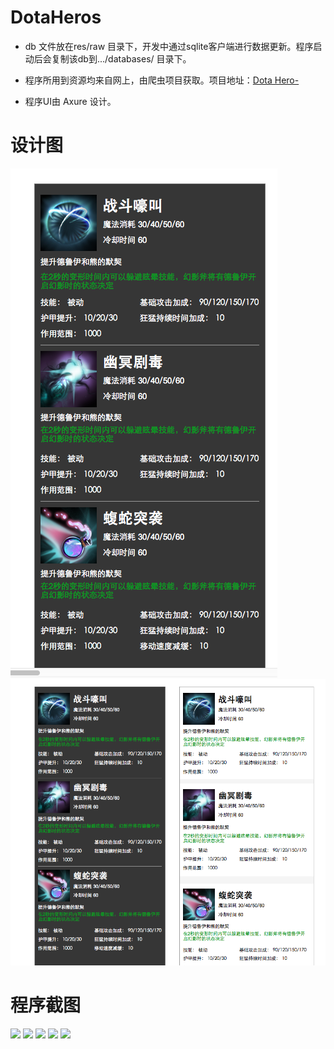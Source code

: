 # DotaHeros

- db 文件放在res/raw 目录下，开发中通过sqlite客户端进行数据更新。程序启动后会复制该db到.../databases/ 目录下。

- 程序所用到资源均来自网上，由爬虫项目获取。项目地址：[Dota Hero-](https://github.com/BryanYang/Dota-Heros-)

- 程序UI由 Axure 设计。

# 设计图

![](https://github.com/BryanYang/DotaHeros/blob/master/1.png) 
![](https://github.com/BryanYang/DotaHeros/blob/master/2.png) 

# 程序截图

![](https://github.com/BryanYang/DotaHeros/blob/master/01.png) 
![](https://github.com/BryanYang/DotaHeros/blob/master/02.png) 
![](https://github.com/BryanYang/DotaHeros/blob/master/03.png) 
![](https://github.com/BryanYang/DotaHeros/blob/master/04.png) 
![](https://github.com/BryanYang/DotaHeros/blob/master/05.png) 


